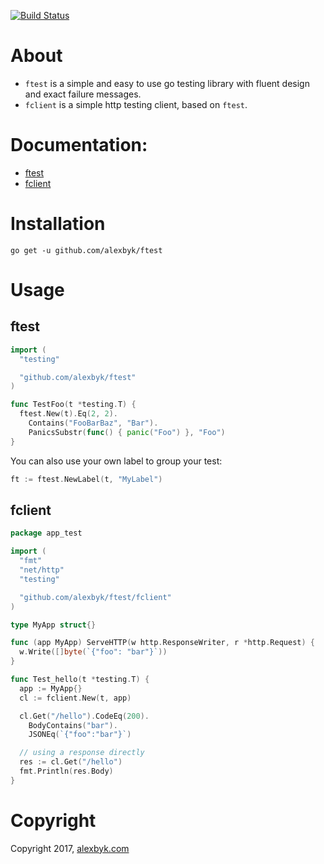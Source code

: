 [![Build Status](https://travis-ci.org/alexbyk/ftest.svg?branch=master)](https://travis-ci.org/alexbyk/ftest)
# About

- `ftest` is a simple and easy to use go testing library with fluent design and exact failure messages.
- `fclient` is a simple http testing client, based on `ftest`.

# Documentation:
- [ftest](https://godoc.org/github.com/alexbyk/ftest)
- [fclient](https://godoc.org/github.com/alexbyk/ftest/fclient)

# Installation
```
go get -u github.com/alexbyk/ftest
```

# Usage
## ftest
```go
import (
  "testing"

  "github.com/alexbyk/ftest"
)

func TestFoo(t *testing.T) {
  ftest.New(t).Eq(2, 2).
    Contains("FooBarBaz", "Bar").
    PanicsSubstr(func() { panic("Foo") }, "Foo")
}

```

You can also use your own label to group your test:
```go
ft := ftest.NewLabel(t, "MyLabel")
```

## fclient
```go
package app_test

import (
  "fmt"
  "net/http"
  "testing"

  "github.com/alexbyk/ftest/fclient"
)

type MyApp struct{}

func (app MyApp) ServeHTTP(w http.ResponseWriter, r *http.Request) {
  w.Write([]byte(`{"foo": "bar"}`))
}

func Test_hello(t *testing.T) {
  app := MyApp{}
  cl := fclient.New(t, app)

  cl.Get("/hello").CodeEq(200).
    BodyContains("bar").
    JSONEq(`{"foo":"bar"}`)

  // using a response directly
  res := cl.Get("/hello")
  fmt.Println(res.Body)
}
```

# Copyright
Copyright 2017, [alexbyk.com](https://alexbyk.com)
